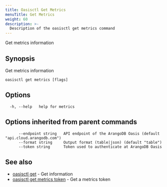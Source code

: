 ```yaml
---
title: Oasisctl Get Metrics
menuTitle: Get Metrics
weight: 60
description: >-
  Description of the oasisctl get metrics command
---
```

Get metrics information

## Synopsis

Get metrics information

```
oasisctl get metrics [flags]
```

## Options

```
  -h, --help   help for metrics
```

## Options inherited from parent commands

```
      --endpoint string   API endpoint of the ArangoDB Oasis (default "api.cloud.arangodb.com")
      --format string     Output format (table|json) (default "table")
      --token string      Token used to authenticate at ArangoDB Oasis
```

## See also

* [oasisctl get](_index.md)	 - Get information
* [oasisctl get metrics token](get-metrics-token.md)	 - Get a metrics token


